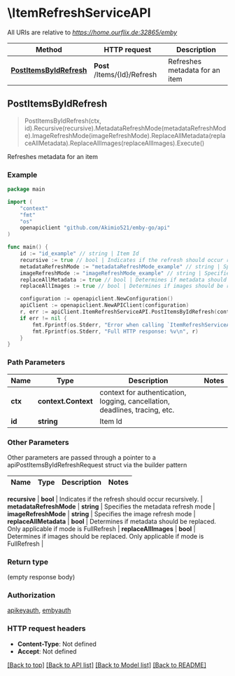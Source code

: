 # \ItemRefreshServiceAPI

All URIs are relative to *https://home.ourflix.de:32865/emby*

Method | HTTP request | Description
------------- | ------------- | -------------
[**PostItemsByIdRefresh**](ItemRefreshServiceAPI.md#PostItemsByIdRefresh) | **Post** /Items/{Id}/Refresh | Refreshes metadata for an item



## PostItemsByIdRefresh

> PostItemsByIdRefresh(ctx, id).Recursive(recursive).MetadataRefreshMode(metadataRefreshMode).ImageRefreshMode(imageRefreshMode).ReplaceAllMetadata(replaceAllMetadata).ReplaceAllImages(replaceAllImages).Execute()

Refreshes metadata for an item



### Example

```go
package main

import (
	"context"
	"fmt"
	"os"
	openapiclient "github.com/Akimio521/emby-go/api"
)

func main() {
	id := "id_example" // string | Item Id
	recursive := true // bool | Indicates if the refresh should occur recursively. (optional)
	metadataRefreshMode := "metadataRefreshMode_example" // string | Specifies the metadata refresh mode (optional)
	imageRefreshMode := "imageRefreshMode_example" // string | Specifies the image refresh mode (optional)
	replaceAllMetadata := true // bool | Determines if metadata should be replaced. Only applicable if mode is FullRefresh (optional)
	replaceAllImages := true // bool | Determines if images should be replaced. Only applicable if mode is FullRefresh (optional)

	configuration := openapiclient.NewConfiguration()
	apiClient := openapiclient.NewAPIClient(configuration)
	r, err := apiClient.ItemRefreshServiceAPI.PostItemsByIdRefresh(context.Background(), id).Recursive(recursive).MetadataRefreshMode(metadataRefreshMode).ImageRefreshMode(imageRefreshMode).ReplaceAllMetadata(replaceAllMetadata).ReplaceAllImages(replaceAllImages).Execute()
	if err != nil {
		fmt.Fprintf(os.Stderr, "Error when calling `ItemRefreshServiceAPI.PostItemsByIdRefresh``: %v\n", err)
		fmt.Fprintf(os.Stderr, "Full HTTP response: %v\n", r)
	}
}
```

### Path Parameters


Name | Type | Description  | Notes
------------- | ------------- | ------------- | -------------
**ctx** | **context.Context** | context for authentication, logging, cancellation, deadlines, tracing, etc.
**id** | **string** | Item Id | 

### Other Parameters

Other parameters are passed through a pointer to a apiPostItemsByIdRefreshRequest struct via the builder pattern


Name | Type | Description  | Notes
------------- | ------------- | ------------- | -------------

 **recursive** | **bool** | Indicates if the refresh should occur recursively. | 
 **metadataRefreshMode** | **string** | Specifies the metadata refresh mode | 
 **imageRefreshMode** | **string** | Specifies the image refresh mode | 
 **replaceAllMetadata** | **bool** | Determines if metadata should be replaced. Only applicable if mode is FullRefresh | 
 **replaceAllImages** | **bool** | Determines if images should be replaced. Only applicable if mode is FullRefresh | 

### Return type

 (empty response body)

### Authorization

[apikeyauth](../README.md#apikeyauth), [embyauth](../README.md#embyauth)

### HTTP request headers

- **Content-Type**: Not defined
- **Accept**: Not defined

[[Back to top]](#) [[Back to API list]](../README.md#documentation-for-api-endpoints)
[[Back to Model list]](../README.md#documentation-for-models)
[[Back to README]](../README.md)

